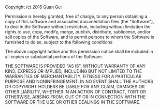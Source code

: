 <!--
@Author: Guan Gui <guiguan>
@Date:   2016-01-21T00:47:01+11:00
@Email:  root@guiguan.net
@Last modified by:   guiguan
@Last modified time: 2016-02-13T14:02:21+08:00
-->
Copyright (c) 2016 Guan Gui

Permission is hereby granted, free of charge, to any person obtaining
a copy of this software and associated documentation files (the
"Software"), to deal in the Software without restriction, including
without limitation the rights to use, copy, modify, merge, publish,
distribute, sublicense, and/or sell copies of the Software, and to
permit persons to whom the Software is furnished to do so, subject to
the following conditions:

The above copyright notice and this permission notice shall be
included in all copies or substantial portions of the Software.

THE SOFTWARE IS PROVIDED "AS IS", WITHOUT WARRANTY OF ANY KIND,
EXPRESS OR IMPLIED, INCLUDING BUT NOT LIMITED TO THE WARRANTIES OF
MERCHANTABILITY, FITNESS FOR A PARTICULAR PURPOSE AND
NONINFRINGEMENT. IN NO EVENT SHALL THE AUTHORS OR COPYRIGHT HOLDERS BE
LIABLE FOR ANY CLAIM, DAMAGES OR OTHER LIABILITY, WHETHER IN AN ACTION
OF CONTRACT, TORT OR OTHERWISE, ARISING FROM, OUT OF OR IN CONNECTION
WITH THE SOFTWARE OR THE USE OR OTHER DEALINGS IN THE SOFTWARE.
